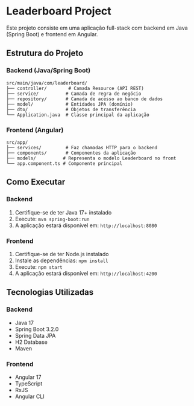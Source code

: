 # Leaderboard Project

Este projeto consiste em uma aplicação full-stack com backend em Java (Spring Boot) e frontend em Angular.

## Estrutura do Projeto

### Backend (Java/Spring Boot)
```
src/main/java/com/leaderboard/
├── controller/        # Camada Resource (API REST)
├── service/          # Camada de regra de negócio
├── repository/       # Camada de acesso ao banco de dados
├── model/            # Entidades JPA (domínio)
├── dto/              # Objetos de transferência
└── Application.java  # Classe principal da aplicação
```

### Frontend (Angular)
```
src/app/
├── services/         # Faz chamadas HTTP para o backend
├── components/       # Componentes da aplicação
├── models/          # Representa o modelo Leaderboard no front
└── app.component.ts # Componente principal
```

## Como Executar

### Backend
1. Certifique-se de ter Java 17+ instalado
2. Execute: `mvn spring-boot:run`
3. A aplicação estará disponível em: `http://localhost:8080`

### Frontend
1. Certifique-se de ter Node.js instalado
2. Instale as dependências: `npm install`
3. Execute: `npm start`
4. A aplicação estará disponível em: `http://localhost:4200`

## Tecnologias Utilizadas

### Backend
- Java 17
- Spring Boot 3.2.0
- Spring Data JPA
- H2 Database
- Maven

### Frontend
- Angular 17
- TypeScript
- RxJS
- Angular CLI 
